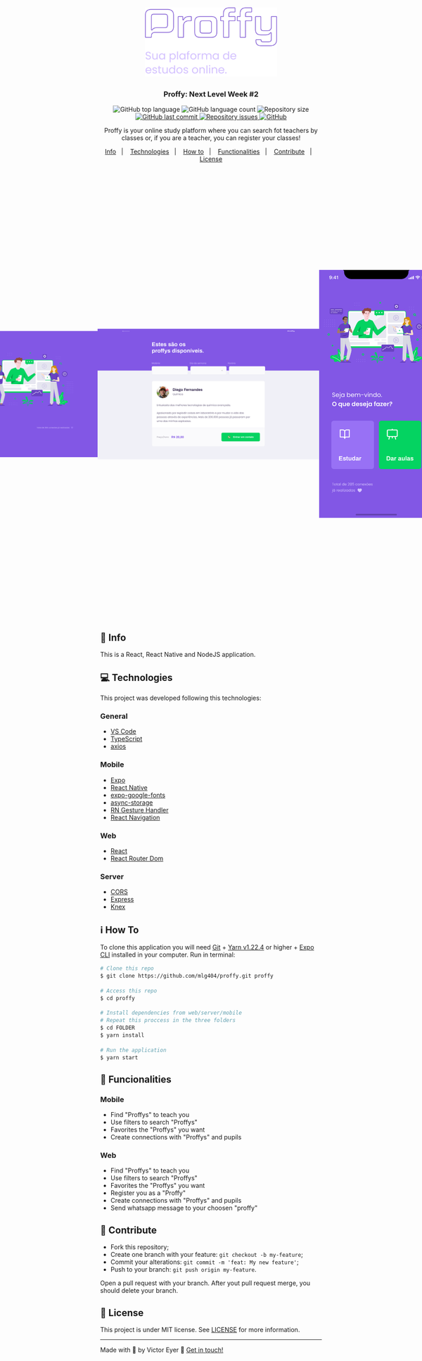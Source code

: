 <h1 align="center">
  <img alt="Proffy" title="Proffy" src=".github/logo.png" width="300px" />
</h1>

<h3 align="center">
  Proffy: Next Level Week #2
</h3>

<p align="center">
  <img alt="GitHub top language" src="https://img.shields.io/github/languages/top/mlg404/proffy.svg">
  
  <img alt="GitHub language count" src="https://img.shields.io/github/languages/count/mlg404/proffy.svg">
   
  <img alt="Repository size" src="https://img.shields.io/github/repo-size/mlg404/proffy.svg">
  <a href="https://github.com/mlg404/proffy/commits/master">
    <img alt="GitHub last commit" src="https://img.shields.io/github/last-commit/mlg404/proffy.svg">
  </a>
  
  <a href="https://github.com/mlg404/proffy/issues">
    <img alt="Repository issues" src="https://img.shields.io/github/issues/mlg404/proffy.svg">
  </a>

  <a href="https://github.com/mlg404/proffy/blob/master/LICENSE">
    <img alt="GitHub" src="https://img.shields.io/github/license/mlg404/proffy.svg"> 
  </a>
</p>

<p align="center">Proffy is your online study platform where you can search fot teachers by classes or, if you are a teacher, you can register your classes!</p>

<p align="center">
  <a href="#rocket-info">Info</a>&nbsp;&nbsp;&nbsp;|&nbsp;&nbsp;&nbsp;
  <a href="#computer-technologies">Technologies</a>&nbsp;&nbsp;&nbsp;|&nbsp;&nbsp;&nbsp;
  <a href="#information_source-how-to">How to</a>&nbsp;&nbsp;&nbsp;|&nbsp;&nbsp;&nbsp;
  <a href="#mag_right-functionalities">Functionalities</a>&nbsp;&nbsp;&nbsp;|&nbsp;&nbsp;&nbsp;
  <a href="#busts_in_silhouette-contribute">Contribute</a>&nbsp;&nbsp;&nbsp;|&nbsp;&nbsp;&nbsp;
  <a href="#memo-license">License</a>
</p>

<p align="center" style="display: flex; align-items: center; justify-content:center;">
  <img alt="Home" src=".github/Home.png" width="100%">
  <img alt="Listagem" src=".github/Listagem.png" width="100%">
  <img alt="Home Mobile" src=".github/HomeM.png" width="260px">
  <img alt="App Mobile" src=".github/AppM.png" width="260px">
</p>

## :rocket: Info

This is a React, React Native and NodeJS application.

## :computer: Technologies

This project was developed following this technologies:

### General
- [VS Code][vc] 
- [TypeScript](https://www.typescriptlang.org/)
- [axios](https://github.com/axios/axios)


### Mobile
- [Expo](https://expo.io/)
- [React Native](https://facebook.github.io/react-native/)
- [expo-google-fonts](https://github.com/expo/google-fonts)
- [async-storage](https://github.com/react-native-community/async-storage)
- [RN Gesture Handler](https://github.com/software-mansion/react-native-gesture-handler)
- [React Navigation](https://reactnavigation.org/)


### Web
- [React](https://reactjs.org)
- [React Router Dom](https://github.com/ReactTraining/react-router)


### Server
- [CORS](https://github.com/expressjs/cors)
- [Express](https://github.com/expressjs/express)
- [Knex](http://knexjs.org/)

## :information_source: How To

To clone this application you will need [Git](https://git-scm.com) + [Yarn v1.22.4](https://classic.yarnpkg.com/lang/en/) or higher + [Expo CLI][expocli] installed in your computer. Run in terminal:

```bash
# Clone this repo
$ git clone https://github.com/mlg404/proffy.git proffy

# Access this repo
$ cd proffy

# Install dependencies from web/server/mobile
# Repeat this proccess in the three folders
$ cd FOLDER
$ yarn install

# Run the application
$ yarn start
```

## :mag_right: Funcionalities

### Mobile
- Find "Proffys" to teach you
- Use filters to search "Proffys"
- Favorites the "Proffys" you want 
- Create connections with "Proffys" and pupils

### Web
- Find "Proffys" to teach you
- Use filters to search "Proffys"
- Favorites the "Proffys" you want 
- Register you as a "Proffy"
- Create connections with "Proffys" and pupils
- Send whatsapp message to your choosen "proffy"

## :busts_in_silhouette: Contribute

- Fork this repository;
- Create one branch with your feature: `git checkout -b my-feature`;
- Commit your alterations: `git commit -m 'feat: My new feature'`;
- Push to your branch: `git push origin my-feature`.

Open a pull request with your branch. After yout pull request merge, you should delete your branch.

## :memo: License
This project is under MIT license. See [LICENSE](https://github.com/mlg404/proffy/blob/master/LICENSE) for more information.

---

Made with 💙 by Victor Eyer :wave: [Get in touch!](https://www.linkedin.com/in/victoreyer/)

[nodejs]: https://nodejs.org/
[vc]: https://code.visualstudio.com/
[expocli]: https://expo.io/tools
